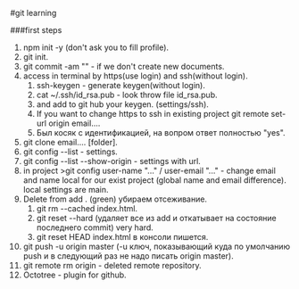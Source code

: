 #git learning

###first steps
1. npm init -y (don't ask you to fill profile).
2. git init.
3. git commit -am "" - if we don't create new documents.
4. access in terminal by https(use login) and ssh(without login).
    1. ssh-keygen - generate keygen(without login).
    2. cat ~/.ssh/id_rsa.pub - look throw file id_rsa.pub.
    3. and add to git hub your keygen. (settings/ssh).
    4. If you want to change https to ssh in existing project
        git remote set-url origin email....
    5. Был косяк с идентификацией, на вопром ответ полностью "yes".
5. git clone email.... [folder].
6. git config --list - settings.  
7. git config --list --show-origin - settings with url.
8. in project >git config user-name "..." / user-email "..." - change email and name local for our exist project (global name and email difference). local settings are main.
9. Delete from add . (green) убираем отсеживание.
    1. git rm --cached index.html.
    2. git reset --hard (удаляет все из add и откатывает на состояние последнего commit) very hard.
    3. git reset HEAD index.html в консоли пишется.
10. git push -u origin master (-u ключ, показывающий куда по умолчанию push и в следующий раз не надо писать origin master).
11. git remote rm origin - deleted remote repository.
12. Octotree - plugin for github.